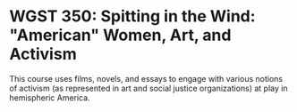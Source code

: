 # WGST 350: Spitting in the Wind: "American" Women, Art, and Activism

This course uses films, novels, and essays to engage with various notions of activism (as represented in art and social justice organizations) at play in hemispheric America.